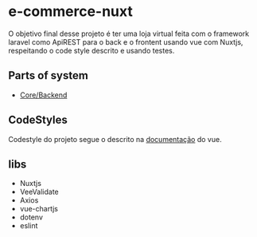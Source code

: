 # e-commerce-nuxt

O objetivo final desse projeto é ter uma loja virtual feita com o framework laravel como ApiREST para o back e o frontent usando vue com Nuxtjs, respeitando o code style descrito e usando testes.

## Parts of system
  - [Core/Backend](https://github.com/edumudu/e-commerce-laravel-core)

## CodeStyles
Codestyle do projeto segue o descrito na [documentação](https://vuejs.org/v2/style-guide/) do vue.

## libs
  - Nuxtjs
  - VeeValidate
  - Axios
  - vue-chartjs
  - dotenv
  - eslint